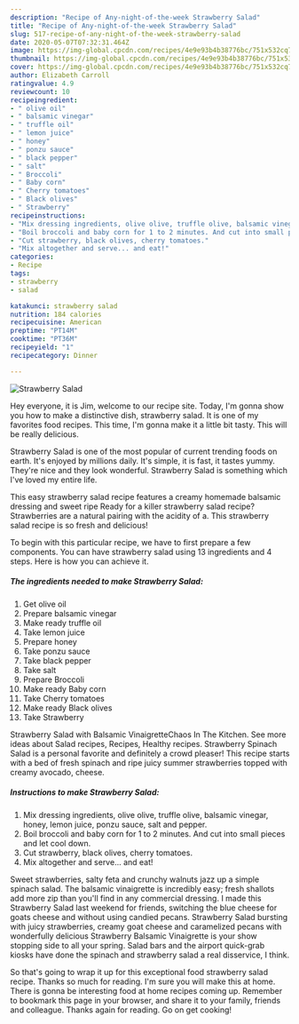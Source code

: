 ```yaml
---
description: "Recipe of Any-night-of-the-week Strawberry Salad"
title: "Recipe of Any-night-of-the-week Strawberry Salad"
slug: 517-recipe-of-any-night-of-the-week-strawberry-salad
date: 2020-05-07T07:32:31.464Z
image: https://img-global.cpcdn.com/recipes/4e9e93b4b38776bc/751x532cq70/strawberry-salad-recipe-main-photo.jpg
thumbnail: https://img-global.cpcdn.com/recipes/4e9e93b4b38776bc/751x532cq70/strawberry-salad-recipe-main-photo.jpg
cover: https://img-global.cpcdn.com/recipes/4e9e93b4b38776bc/751x532cq70/strawberry-salad-recipe-main-photo.jpg
author: Elizabeth Carroll
ratingvalue: 4.9
reviewcount: 10
recipeingredient:
- " olive oil"
- " balsamic vinegar"
- " truffle oil"
- " lemon juice"
- " honey"
- " ponzu sauce"
- " black pepper"
- " salt"
- " Broccoli"
- " Baby corn"
- " Cherry tomatoes"
- " Black olives"
- " Strawberry"
recipeinstructions:
- "Mix dressing ingredients, olive olive, truffle olive, balsamic vinegar, honey, lemon juice, ponzu sauce, salt and pepper."
- "Boil broccoli and baby corn for 1 to 2 minutes. And cut into small pieces and let cool down."
- "Cut strawberry, black olives, cherry tomatoes."
- "Mix altogether and serve... and eat!"
categories:
- Recipe
tags:
- strawberry
- salad

katakunci: strawberry salad 
nutrition: 184 calories
recipecuisine: American
preptime: "PT14M"
cooktime: "PT36M"
recipeyield: "1"
recipecategory: Dinner

---
```



![Strawberry Salad](https://img-global.cpcdn.com/recipes/4e9e93b4b38776bc/751x532cq70/strawberry-salad-recipe-main-photo.jpg)

Hey everyone, it is Jim, welcome to our recipe site. Today, I'm gonna show you how to make a distinctive dish, strawberry salad. It is one of my favorites food recipes. This time, I'm gonna make it a little bit tasty. This will be really delicious.

Strawberry Salad is one of the most popular of current trending foods on earth. It's enjoyed by millions daily. It's simple, it is fast, it tastes yummy. They're nice and they look wonderful. Strawberry Salad is something which I've loved my entire life.

This easy strawberry salad recipe features a creamy homemade balsamic dressing and sweet ripe Ready for a killer strawberry salad recipe? Strawberries are a natural pairing with the acidity of a. This strawberry salad recipe is so fresh and delicious!


To begin with this particular recipe, we have to first prepare a few components. You can have strawberry salad using 13 ingredients and 4 steps. Here is how you can achieve it.

<!--inarticleads1-->

##### The ingredients needed to make Strawberry Salad:

1. Get  olive oil
1. Prepare  balsamic vinegar
1. Make ready  truffle oil
1. Take  lemon juice
1. Prepare  honey
1. Take  ponzu sauce
1. Take  black pepper
1. Take  salt
1. Prepare  Broccoli
1. Make ready  Baby corn
1. Take  Cherry tomatoes
1. Make ready  Black olives
1. Take  Strawberry


Strawberry Salad with Balsamic VinaigretteChaos In The Kitchen. See more ideas about Salad recipes, Recipes, Healthy recipes. Strawberry Spinach Salad is a personal favorite and definitely a crowd pleaser! This recipe starts with a bed of fresh spinach and ripe juicy summer strawberries topped with creamy avocado, cheese. 

<!--inarticleads2-->

##### Instructions to make Strawberry Salad:

1. Mix dressing ingredients, olive olive, truffle olive, balsamic vinegar, honey, lemon juice, ponzu sauce, salt and pepper.
1. Boil broccoli and baby corn for 1 to 2 minutes. And cut into small pieces and let cool down.
1. Cut strawberry, black olives, cherry tomatoes.
1. Mix altogether and serve... and eat!


Sweet strawberries, salty feta and crunchy walnuts jazz up a simple spinach salad. The balsamic vinaigrette is incredibly easy; fresh shallots add more zip than you&#39;ll find in any commercial dressing. I made this Strawberry Salad last weekend for friends, switching the blue cheese for goats cheese and without using candied pecans. Strawberry Salad bursting with juicy strawberries, creamy goat cheese and caramelized pecans with wonderfully delicious Strawberry Balsamic Vinaigrette is your show stopping side to all your spring. Salad bars and the airport quick-grab kiosks have done the spinach and strawberry salad a real disservice, I think. 

So that's going to wrap it up for this exceptional food strawberry salad recipe. Thanks so much for reading. I'm sure you will make this at home. There is gonna be interesting food at home recipes coming up. Remember to bookmark this page in your browser, and share it to your family, friends and colleague. Thanks again for reading. Go on get cooking!
